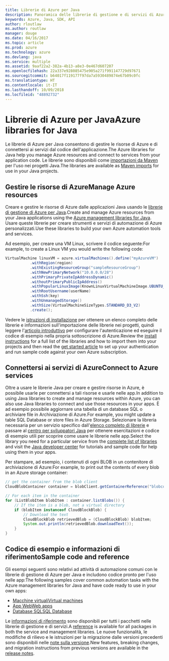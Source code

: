```yaml
---
title: Librerie di Azure per Java
description: Panoramica delle librerie di gestione e di servizi di Azure per Java
keywords: Azure, Java, SDK, API
author: rloutlaw
ms.author: routlaw
manager: douge
ms.date: 04/16/2017
ms.topic: article
ms.prod: azure
ms.technology: azure
ms.devlang: java
ms.service: multiple
ms.assetid: 9aaf22a2-382a-4b13-a8e3-0e467d607207
ms.openlocfilehash: 22a337e928085475e905a271f991147729d97671
ms.sourcegitcommit: b64017f119177f97da7a5930489874e67b09c0fc
ms.translationtype: HT
ms.contentlocale: it-IT
ms.lasthandoff: 10/09/2018
ms.locfileid: "48892732"
---
```

# <a name="azure-libraries-for-java"></a><span data-ttu-id="59383-104">Librerie di Azure per Java</span><span class="sxs-lookup"><span data-stu-id="59383-104">Azure libraries for Java</span></span>

<span data-ttu-id="59383-105">Le librerie di Azure per Java consentono di gestire le risorse di Azure e di connettersi ai servizi dal codice dell'applicazione.</span><span class="sxs-lookup"><span data-stu-id="59383-105">The Azure libraries for Java help you manage Azure resources and connect to services from your application code.</span></span> <span data-ttu-id="59383-106">Le librerie sono disponibili come [importazioni da Maven](java-sdk-azure-install.md) per l'uso nei progetti Java.</span><span class="sxs-lookup"><span data-stu-id="59383-106">The libraries are available as [Maven imports](java-sdk-azure-install.md) for use in your Java projects.</span></span> 

## <a name="manage-azure-resources"></a><span data-ttu-id="59383-107">Gestire le risorse di Azure</span><span class="sxs-lookup"><span data-stu-id="59383-107">Manage Azure resources</span></span>

<span data-ttu-id="59383-108">Creare e gestire le risorse di Azure dalle applicazioni Java usando le [librerie di gestione di Azure per Java](java-sdk-azure-get-started.md).</span><span class="sxs-lookup"><span data-stu-id="59383-108">Create and manage Azure resources from your Java applications using the [Azure management libraries for Java](java-sdk-azure-get-started.md).</span></span> <span data-ttu-id="59383-109">Usare queste librerie per creare strumenti e servizi di automazione di Azure personalizzati.</span><span class="sxs-lookup"><span data-stu-id="59383-109">Use these libraries to build your own Azure automation tools and services.</span></span> 

<span data-ttu-id="59383-110">Ad esempio, per creare una VM Linux, scrivere il codice seguente:</span><span class="sxs-lookup"><span data-stu-id="59383-110">For example, to create a Linux VM you would write the following code:</span></span>

```java
VirtualMachine linuxVM = azure.virtualMachines().define("myAzureVM")
           .withRegion(region)
           .withExistingResourceGroup("sampleResourceGroup")
           .withNewPrimaryNetwork("10.0.0.0/28")
           .withPrimaryPrivateIpAddressDynamic()
           .withoutPrimaryPublicIpAddress()
           .withPopularLinuxImage(KnownLinuxVirtualMachineImage.UBUNTU_SERVER_16_04_LTS)
           .withRootUsername(userName)
           .withSsh(key)
           .withUnmanagedStorage()
           .withSize(VirtualMachineSizeTypes.STANDARD_D3_V2)
           .create();
 ```

<span data-ttu-id="59383-111">Vedere le [istruzioni di installazione](java-sdk-azure-install.md) per ottenere un elenco completo delle librerie e informazioni sull'importazione delle librerie nei progetti, quindi leggere l'[articolo introduttivo](java-sdk-azure-get-started.md) per configurare l'autenticazione ed eseguire il codice di esempio nella propria sottoscrizione di Azure.</span><span class="sxs-lookup"><span data-stu-id="59383-111">Review the [install instructions](java-sdk-azure-install.md) for a full list of the libraries and how to import them into your projects and then read the [get started article](java-sdk-azure-get-started.md) to set up your authentication and run sample code against your own Azure subscription.</span></span> 

## <a name="connect-to-azure-services"></a><span data-ttu-id="59383-112">Connettersi ai servizi di Azure</span><span class="sxs-lookup"><span data-stu-id="59383-112">Connect to Azure services</span></span>

<span data-ttu-id="59383-113">Oltre a usare le librerie Java per creare e gestire risorse in Azure, è possibile usarle per connettersi a tali risorse e usarle nelle app.</span><span class="sxs-lookup"><span data-stu-id="59383-113">In addition to using Java libraries to create and manage resources within Azure, you can also use Java libraries to connect  and use those resources in your apps.</span></span> <span data-ttu-id="59383-114">È ad esempio possibile aggiornare una tabella di un database SQL o archiviare file in Archiviazione di Azure.</span><span class="sxs-lookup"><span data-stu-id="59383-114">For example, you might update a table SQL Database or store files in Azure Storage.</span></span> <span data-ttu-id="59383-115">Selezionare la libreria necessaria per un servizio specifico dall'[elenco completo di librerie](java-sdk-azure-install.md) e passare al [centro per sviluppatori Java](https://azure.microsoft.com/develop/java/) per ottenere esercitazioni e codice di esempio utili per scoprire come usare le librerie nelle app.</span><span class="sxs-lookup"><span data-stu-id="59383-115">Select the library you need for a particular service from the [complete list of libraries](java-sdk-azure-install.md) and visit the [Java developer center](https://azure.microsoft.com/develop/java/) for tutorials and sample code for help using them in your apps.</span></span>

<span data-ttu-id="59383-116">Per stampare, ad esempio, i contenuti di ogni BLOB in un contenitore di archiviazione di Azure:</span><span class="sxs-lookup"><span data-stu-id="59383-116">For example, to print out the contents of every blob in an Azure storage container:</span></span>

```java
// get the container from the blob client
CloudBlobContainer container = blobClient.getContainerReference("blobcontainer");

// For each item in the container
for (ListBlobItem blobItem : container.listBlobs()) {
    // If the item is a blob, not a virtual directory
    if (blobItem instanceof CloudBlockBlob) {
        // Download the text
        CloudBlockBlob retrievedBlob = (CloudBlockBlob) blobItem;
        System.out.println(retrievedBlob.downloadText());
    }
}
```

## <a name="sample-code-and-reference"></a><span data-ttu-id="59383-117">Codice di esempio e informazioni di riferimento</span><span class="sxs-lookup"><span data-stu-id="59383-117">Sample code and reference</span></span>

<span data-ttu-id="59383-118">Gli esempi seguenti sono relativi ad attività di automazione comuni con le librerie di gestione di Azure per Java e includono codice pronto per l'uso nelle app:</span><span class="sxs-lookup"><span data-stu-id="59383-118">The following samples cover common automation tasks with the Azure management libraries for Java and have code ready to use in your own apps:</span></span>

- [<span data-ttu-id="59383-119">Macchine virtuali</span><span class="sxs-lookup"><span data-stu-id="59383-119">Virtual machines</span></span>](java-sdk-azure-virtual-machine-samples.md)
- [<span data-ttu-id="59383-120">App Web</span><span class="sxs-lookup"><span data-stu-id="59383-120">Web apps</span></span>](java-sdk-azure-web-apps-samples.md)
- [<span data-ttu-id="59383-121">Database SQL</span><span class="sxs-lookup"><span data-stu-id="59383-121">SQL Database</span></span>](java-sdk-azure-sql-database-samples.md)
   
<span data-ttu-id="59383-122">Le [informazioni di riferimento](https://docs.microsoft.com/java/api) sono disponibili per tutti i pacchetti nelle librerie di gestione e di servizi.</span><span class="sxs-lookup"><span data-stu-id="59383-122">A [reference](https://docs.microsoft.com/java/api) is available for all packages in both the service and management libraries.</span></span> <span data-ttu-id="59383-123">Le nuove funzionalità, le modifiche di rilievo e le istruzioni per la migrazione dalle versioni precedenti sono disponibili nelle [note sulla versione](java-sdk-azure-release-notes.md).</span><span class="sxs-lookup"><span data-stu-id="59383-123">New features, breaking changes, and migration instructions from previous versions are available in the [release notes](java-sdk-azure-release-notes.md).</span></span>